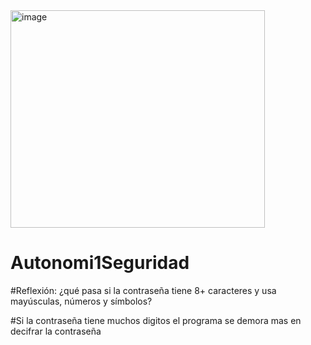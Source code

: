 <img width="407" height="348" alt="image" src="https://github.com/user-attachments/assets/79f0bb90-c36e-4420-93bb-6d514aa0f84f" />


# Autonomi1Seguridad

#Reflexión: ¿qué pasa si la contraseña tiene 8+ caracteres y usa mayúsculas, números y símbolos?

#Si la contraseña tiene muchos digitos el programa se demora mas en decifrar la contraseña

